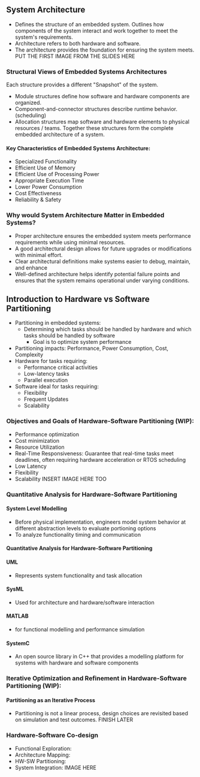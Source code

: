 ## System Architecture
- Defines the structure of an embedded system. Outlines how components of the system interact and work together to meet the system's requirements.
- Architecture refers to both hardware and software.
- The architecture provides the foundation for ensuring the system meets.
PUT THE FIRST IMAGE FROM THE SLIDES HERE

### Structural Views of Embedded Systems Architectures
Each structure provides a different "Snapshot" of the system.
- Module structures define how software and hardware components are organized.
- Component-and-connector structures describe runtime behavior. (scheduling)
- Allocation structures map software and hardware elements to physical resources / teams.
Together these structures form the complete embedded architecture of a system.

#### Key Characteristics of Embedded Systems Architecture:
- Specialized Functionality
- Efficient Use of Memory
- Efficient Use of Processing Power
- Appropriate Execution Time
- Lower Power Consumption
- Cost Effectiveness
- Reliability & Safety

### Why would System Architecture Matter in Embedded Systems?
- Proper architecture ensures the embedded system meets performance requirements while using minimal resources.
- A good architectural design allows for future upgrades or modifications with minimal effort.
- Clear architectural definitions make systems easier to debug, maintain, and enhance
- Well-defined architecture helps identify potential failure points and ensures that the system remains operational under varying conditions.

## Introduction to Hardware vs Software Partitioning
- Partitioning in embedded systems:
	- Determining which tasks should be handled by hardware and which tasks should be handled by software
		- Goal is to optimize system performance
- Partitioning impacts: Performance, Power Consumption, Cost, Complexity
- Hardware for tasks requiring:
	- Performance critical activities
	- Low-latency tasks
	- Parallel execution
- Software ideal for tasks requiring:
	- Flexibility
	- Frequent Updates
	- Scalability	
### Objectives and Goals of Hardware-Software Partitioning (WIP):
- Performance optimization
- Cost minimization
- Resource Utilization
- Real-Time Responsiveness: Guarantee that real-time tasks meet deadlines, often requiring hardware acceleration or RTOS scheduling
- Low Latency
- Flexibility
- Scalability
INSERT IMAGE HERE TOO

### Quantitative Analysis for Hardware-Software Partitioning
#### System Level Modelling
- Before physical implementation, engineers model system behavior at different abstraction levels to evaluate portioning options
- To analyze functionality timing and communication
#### Quantitative Analysis for Hardware-Software Partitioning
#### UML
- Represents system functionality and task allocation
#### SysML
- Used for architecture and hardware/software interaction
#### MATLAB
- for functional modelling and performance simulation
#### SystemC
- An open source library in C++ that provides a modelling platform for systems with hardware and software components
### Iterative Optimization and Refinement in Hardware-Software Partitioning (WIP):
#### Partitioning as an Iterative Process
- Partitioning is not a linear process, design choices are revisited based on simulation and test outcomes.
FINISH LATER

### Hardware-Software Co-design
- Functional Exploration:
- Architecture Mapping:
- HW-SW Partitioning:
- System Integration:
IMAGE HERE

